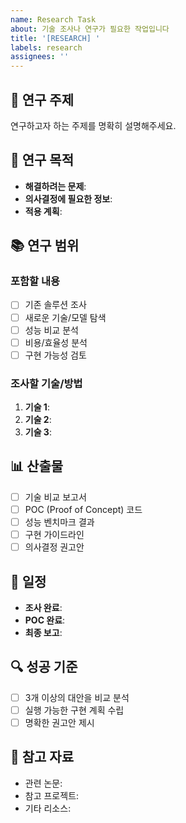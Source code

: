 ```yaml
---
name: Research Task
about: 기술 조사나 연구가 필요한 작업입니다
title: '[RESEARCH] '
labels: research
assignees: ''
---
```


## 🔬 연구 주제
연구하고자 하는 주제를 명확히 설명해주세요.

## 🎯 연구 목적
- **해결하려는 문제**: 
- **의사결정에 필요한 정보**: 
- **적용 계획**: 

## 📚 연구 범위
### 포함할 내용
- [ ] 기존 솔루션 조사
- [ ] 새로운 기술/모델 탐색
- [ ] 성능 비교 분석
- [ ] 비용/효율성 분석
- [ ] 구현 가능성 검토

### 조사할 기술/방법
1. **기술 1**: 
2. **기술 2**: 
3. **기술 3**: 

## 📊 산출물
- [ ] 기술 비교 보고서
- [ ] POC (Proof of Concept) 코드
- [ ] 성능 벤치마크 결과
- [ ] 구현 가이드라인
- [ ] 의사결정 권고안

## 📅 일정
- **조사 완료**: 
- **POC 완료**: 
- **최종 보고**: 

## 🔍 성공 기준
- [ ] 3개 이상의 대안을 비교 분석
- [ ] 실행 가능한 구현 계획 수립
- [ ] 명확한 권고안 제시

## 📝 참고 자료
- 관련 논문: 
- 참고 프로젝트: 
- 기타 리소스:

